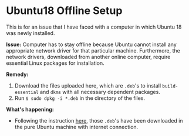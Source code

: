 # Ubuntu18 Offline Setup 

This is for an issue that I have faced with a computer in which Ubuntu 18 was newly installed. 

**Issue:** Computer has to stay offline because Ubuntu cannot install any appropriate network driver for that particular machine. Furthermore, the network drivers, downloaded from another online computer, require essential Linux packages for installation.

**Remedy:** 
1. Download the files uploaded here, which are `.deb`'s to install `build-essential` and `dkms` with all necessary dependent packages. 
2. Run `$ sudo dpkg -i *.deb` in the directory of the files. 

**What's happening:**
- Following the instruction [here](https://ivanitlearning.wordpress.com/2019/04/21/installing-ubuntu-packages-and-git-repos-offline/), those `.deb`'s have been downloaded in the pure Ubuntu machine with internet connection. 
